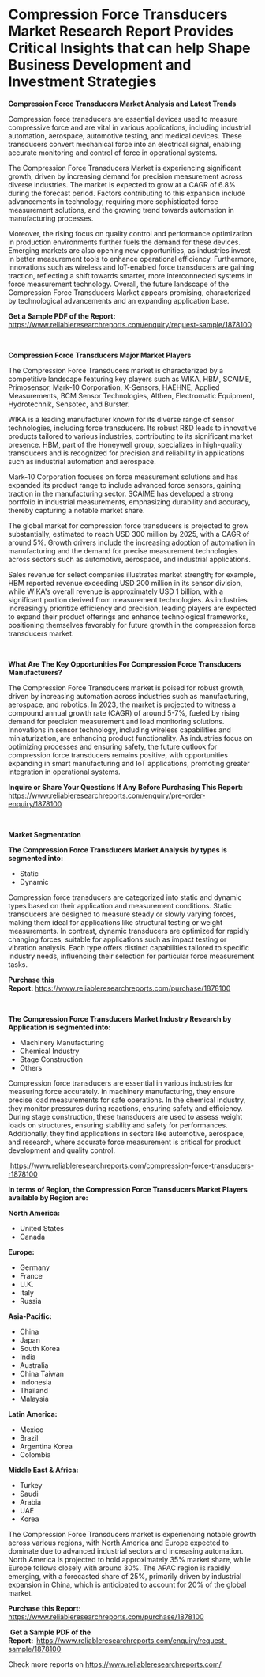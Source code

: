 <p><h1>Compression Force Transducers Market Research Report Provides Critical Insights that can help Shape Business Development and Investment Strategies</h1></p><p><strong>Compression Force Transducers Market Analysis and Latest Trends</strong></p>
<p><p>Compression force transducers are essential devices used to measure compressive force and are vital in various applications, including industrial automation, aerospace, automotive testing, and medical devices. These transducers convert mechanical force into an electrical signal, enabling accurate monitoring and control of force in operational systems.</p><p>The Compression Force Transducers Market is experiencing significant growth, driven by increasing demand for precision measurement across diverse industries. The market is expected to grow at a CAGR of 6.8% during the forecast period. Factors contributing to this expansion include advancements in technology, requiring more sophisticated force measurement solutions, and the growing trend towards automation in manufacturing processes. </p><p>Moreover, the rising focus on quality control and performance optimization in production environments further fuels the demand for these devices. Emerging markets are also opening new opportunities, as industries invest in better measurement tools to enhance operational efficiency. Furthermore, innovations such as wireless and IoT-enabled force transducers are gaining traction, reflecting a shift towards smarter, more interconnected systems in force measurement technology. Overall, the future landscape of the Compression Force Transducers Market appears promising, characterized by technological advancements and an expanding application base.</p></p>
<p><strong>Get a Sample PDF of the Report:&nbsp;</strong> <a href="https://www.reliableresearchreports.com/enquiry/request-sample/1878100?utm_campaign=2098&utm_medium=2&utm_source=Github&utm_content=ia&utm_term=11042025&utm_id=compression-force-transducers">https://www.reliableresearchreports.com/enquiry/request-sample/1878100</a></p>
<p>&nbsp;</p>
<p><strong>Compression Force Transducers Major Market Players</strong></p>
<p><p>The Compression Force Transducers market is characterized by a competitive landscape featuring key players such as WIKA, HBM, SCAIME, Primosensor, Mark-10 Corporation, X-Sensors, HAEHNE, Applied Measurements, BCM Sensor Technologies, Althen, Electromatic Equipment, Hydrotechnik, Sensotec, and Burster. </p><p>WIKA is a leading manufacturer known for its diverse range of sensor technologies, including force transducers. Its robust R&D leads to innovative products tailored to various industries, contributing to its significant market presence. HBM, part of the Honeywell group, specializes in high-quality transducers and is recognized for precision and reliability in applications such as industrial automation and aerospace.</p><p>Mark-10 Corporation focuses on force measurement solutions and has expanded its product range to include advanced force sensors, gaining traction in the manufacturing sector. SCAIME has developed a strong portfolio in industrial measurements, emphasizing durability and accuracy, thereby capturing a notable market share.</p><p>The global market for compression force transducers is projected to grow substantially, estimated to reach USD 300 million by 2025, with a CAGR of around 5%. Growth drivers include the increasing adoption of automation in manufacturing and the demand for precise measurement technologies across sectors such as automotive, aerospace, and industrial applications.</p><p>Sales revenue for select companies illustrates market strength; for example, HBM reported revenue exceeding USD 200 million in its sensor division, while WIKA's overall revenue is approximately USD 1 billion, with a significant portion derived from measurement technologies. As industries increasingly prioritize efficiency and precision, leading players are expected to expand their product offerings and enhance technological frameworks, positioning themselves favorably for future growth in the compression force transducers market.</p></p>
<p>&nbsp;</p>
<p><strong>What Are The Key Opportunities For Compression Force Transducers Manufacturers?</strong></p>
<p><p>The Compression Force Transducers market is poised for robust growth, driven by increasing automation across industries such as manufacturing, aerospace, and robotics. In 2023, the market is projected to witness a compound annual growth rate (CAGR) of around 5-7%, fueled by rising demand for precision measurement and load monitoring solutions. Innovations in sensor technology, including wireless capabilities and miniaturization, are enhancing product functionality. As industries focus on optimizing processes and ensuring safety, the future outlook for compression force transducers remains positive, with opportunities expanding in smart manufacturing and IoT applications, promoting greater integration in operational systems.</p></p>
<p><strong>Inquire or Share Your Questions If Any Before Purchasing This Report:</strong> <a href="https://www.reliableresearchreports.com/enquiry/pre-order-enquiry/1878100?utm_campaign=2098&utm_medium=2&utm_source=Github&utm_content=ia&utm_term=11042025&utm_id=compression-force-transducers">https://www.reliableresearchreports.com/enquiry/pre-order-enquiry/1878100</a></p>
<p>&nbsp;</p>
<p><strong>Market Segmentation</strong></p>
<p><strong>The Compression Force Transducers Market Analysis by types is segmented into:</strong></p>
<p><ul><li>Static</li><li>Dynamic</li></ul></p>
<p><p>Compression force transducers are categorized into static and dynamic types based on their application and measurement conditions. Static transducers are designed to measure steady or slowly varying forces, making them ideal for applications like structural testing or weight measurements. In contrast, dynamic transducers are optimized for rapidly changing forces, suitable for applications such as impact testing or vibration analysis. Each type offers distinct capabilities tailored to specific industry needs, influencing their selection for particular force measurement tasks.</p></p>
<p><strong>Purchase this Report:&nbsp;</strong><a href="https://www.reliableresearchreports.com/purchase/1878100?utm_campaign=2098&utm_medium=2&utm_source=Github&utm_content=ia&utm_term=11042025&utm_id=compression-force-transducers">https://www.reliableresearchreports.com/purchase/1878100</a></p>
<p>&nbsp;</p>
<p><strong>The Compression Force Transducers Market Industry Research by Application is segmented into:</strong></p>
<p><ul><li>Machinery Manufacturing</li><li>Chemical Industry</li><li>Stage Construction</li><li>Others</li></ul></p>
<p><p>Compression force transducers are essential in various industries for measuring force accurately. In machinery manufacturing, they ensure precise load measurements for safe operations. In the chemical industry, they monitor pressures during reactions, ensuring safety and efficiency. During stage construction, these transducers are used to assess weight loads on structures, ensuring stability and safety for performances. Additionally, they find applications in sectors like automotive, aerospace, and research, where accurate force measurement is critical for product development and quality control.</p></p>
<p><a href="https://www.reliableresearchreports.com/compression-force-transducers-r1878100?utm_campaign=2098&utm_medium=2&utm_source=Github&utm_content=ia&utm_term=11042025&utm_id=compression-force-transducers">&nbsp;https://www.reliableresearchreports.com/compression-force-transducers-r1878100</a></p>
<p><strong>In terms of Region, the Compression Force Transducers Market Players available by Region are:</strong></p>
<p>
    <p> <strong> North America: </strong>
        <ul>
            <li>United States</li>
            <li>Canada</li>
        </ul>
        </p> 
    <p> <strong> Europe: </strong>
        <ul>
            <li>Germany</li>
            <li>France</li>
            <li>U.K.</li>
            <li>Italy</li>
            <li>Russia</li>
        </ul>
        </p> 
    <p> <strong> Asia-Pacific: </strong>
        <ul>
            <li>China</li>
            <li>Japan</li>
            <li>South Korea</li>
            <li>India</li>
            <li>Australia</li>
            <li>China Taiwan</li>
            <li>Indonesia</li>
            <li>Thailand</li>
            <li>Malaysia</li>
        </ul>
        </p> 
    <p> <strong> Latin America: </strong>
        <ul>
            <li>Mexico</li>
            <li>Brazil</li>
            <li>Argentina Korea</li>
            <li>Colombia</li>
        </ul>
        </p> 
    <p> <strong> Middle East & Africa: </strong>
        <ul>
            <li>Turkey</li>
            <li>Saudi</li>
            <li>Arabia</li>
            <li>UAE</li>
            <li>Korea</li>
        </ul>
    </p>
    </p>
<p><p>The Compression Force Transducers market is experiencing notable growth across various regions, with North America and Europe expected to dominate due to advanced industrial sectors and increasing automation. North America is projected to hold approximately 35% market share, while Europe follows closely with around 30%. The APAC region is rapidly emerging, with a forecasted share of 25%, primarily driven by industrial expansion in China, which is anticipated to account for 20% of the global market.</p></p>
<p><strong>Purchase this Report: </strong><a href="https://www.reliableresearchreports.com/purchase/1878100?utm_campaign=2098&utm_medium=2&utm_source=Github&utm_content=ia&utm_term=11042025&utm_id=compression-force-transducers">https://www.reliableresearchreports.com/purchase/1878100</a></p>
<p>&nbsp;<strong>Get a Sample PDF of the Report:&nbsp;&nbsp;</strong><a href="https://www.reliableresearchreports.com/enquiry/request-sample/1878100?utm_campaign=2098&utm_medium=2&utm_source=Github&utm_content=ia&utm_term=11042025&utm_id=compression-force-transducers">https://www.reliableresearchreports.com/enquiry/request-sample/1878100</a></p>
<p><strong></strong></p>
<p>Check more reports on <a href="https://www.reliableresearchreports.com/?utm_campaign=2098&utm_medium=2&utm_source=Github&utm_content=ia&utm_term=11042025&utm_id=compression-force-transducers">https://www.reliableresearchreports.com/</a></p>